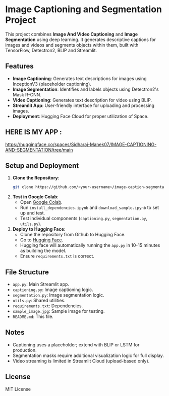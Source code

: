 # Image Captioning and Segmentation Project

This project combines **Image And Video Captioning** and **Image Segmentation** using deep learning. It generates descriptive captions for images and videos and segments objects within them, built with TensorFlow, Detectron2, BLIP and Streamlit.

## Features
- **Image Captioning**: Generates text descriptions for images using InceptionV3 (placeholder captioning).
- **Image Segmentation**: Identifies and labels objects using Detectron2's Mask R-CNN.
- **Video Captioning**: Generates text description for video using BLIP.
- **Streamlit App**: User-friendly interface for uploading and processing images.
- **Deployment**: Hugging Face Cloud for proper utilization of Space.

## HERE IS MY APP :
https://huggingface.co/spaces/Sidharaj-Manek07/IMAGE-CAPTIONING-AND-SEGMENTATION/tree/main
## Setup and Deployment
1. **Clone the Repository**:
   ```bash
   git clone https://github.com/<your-username>/image-caption-segmentation.git
   ```
2. **Test in Google Colab**:
   - Open [Google Colab](https://colab.research.google.com).
   - Run `install_dependencies.ipynb` and `download_sample.ipynb` to set up and test.
   - Test individual components (`captioning.py`, `segmentation.py`, `utils.py`).
3. **Deploy to Hugging Face**:
   - Clone the repository from Github to Hugging Face.
   - Go to [Hugging Face](https://huggingface.co/).
   - Hugging face will automatically running the `app.py` in 10-15 minutes as building the model.
   - Ensure `requirements.txt` is correct.

## File Structure
- `app.py`: Main Streamlit app.
- `captioning.py`: Image captioning logic.
- `segmentation.py`: Image segmentation logic.
- `utils.py`: Shared utilities.
- `requirements.txt`: Dependencies.
- `sample_image.jpg`: Sample image for testing.
- `README.md`: This file.

## Notes
- Captioning uses a placeholder; extend with BLIP or LSTM for production.
- Segmentation masks require additional visualization logic for full display.
- Video streaming is limited in Streamlit Cloud (upload-based only).

## License
MIT License

